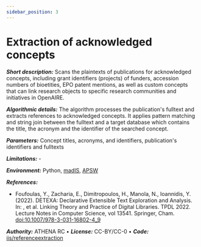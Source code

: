 ```yaml
---
sidebar_position: 3
---
```


# Extraction of acknowledged concepts

***Short description:***
Scans the plaintexts of publications for acknowledged concepts, including grant identifiers (projects) of funders, accession numbers of bioetities, EPO patent mentions, as well as custom concepts that can link research objects to specific research communities and initiatives in OpenAIRE.

***Algorithmic details:***
The algorithm processes the publication's fulltext and extracts references to acknowledged concepts. It applies pattern matching and string join between the fulltext and a target database which contains the title, the acronym and the identifier of the searched concept.

***Parameters:***
Concept titles, acronyms, and identifiers, publication's identifiers and fulltexts

***Limitations:*** -

***Environment:***
Python, [madIS](https://github.com/madgik/madis), [APSW](https://github.com/rogerbinns/apsw)

***References:***
* Foufoulas, Y., Zacharia, E., Dimitropoulos, H., Manola, N., Ioannidis, Y. (2022). DETEXA: Declarative Extensible Text Exploration and Analysis. In: , et al. Linking Theory and Practice of Digital Libraries. TPDL 2022. Lecture Notes in Computer Science, vol 13541. Springer, Cham. [doi:10.1007/978-3-031-16802-4_9](https://doi.org/10.1007/978-3-031-16802-4_9)

***Authority:*** ATHENA RC &bull; ***License:*** CC-BY/CC-0 &bull; ***Code:*** [iis/referenceextraction](https://github.com/openaire/iis/tree/master/iis-wf/iis-wf-referenceextraction/src/main/resources/eu/dnetlib/iis/wf/referenceextraction)







